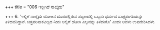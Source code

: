+++
title = "006 ಇಲ್ಲಿಗಿದೆ ನಾಲ್ಕೈದು"

+++
6. 'ಇಲ್ಲಿಗೆ ನಾಲ್ಕೈದು ಯೋಜನ ದೂರದಲ್ಲಿರುವ ಪಟ್ಟಣದಲ್ಲಿ ಒಬ್ಬನು ಧರ್ಮದ ಸೂಕ್ಷ್ಮಸಂಗತಿಯನ್ನು ತಿಳಿದವನಿದ್ದಾನೆ. ಚಿತ್ತಪರಿಪಾಕವಿಲ್ಲದ ನೀನು ಅಲ್ಲಿಗೆ ಹೋಗಿ ಎಲ್ಲವನ್ನು ತಿಳಿದುಕೊ' ಎಂದು ಅವಳು ಉಪದೇಶಿಸಿದಳು.